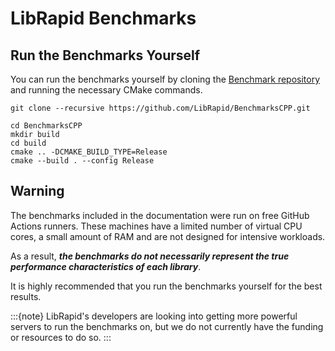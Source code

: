 # LibRapid Benchmarks

## Run the Benchmarks Yourself

You can run the benchmarks yourself by cloning the
[Benchmark repository](https://github.com/LibRapid/BenchmarksCPP) and running the necessary
CMake commands.

```
git clone --recursive https://github.com/LibRapid/BenchmarksCPP.git

cd BenchmarksCPP
mkdir build
cd build
cmake .. -DCMAKE_BUILD_TYPE=Release
cmake --build . --config Release
```

## Warning

The benchmarks included in the documentation were run on free GitHub Actions runners. These
machines have a limited number of virtual CPU cores, a small amount of RAM and are not designed
for intensive workloads.

As a result, ***the benchmarks do not necessarily represent the true performance characteristics of each library***.

It is highly recommended that you run the benchmarks yourself for the best results.

:::{note}
LibRapid's developers are looking into getting more powerful servers to run the benchmarks on, but
we do not currently have the funding or resources to do so.
:::

